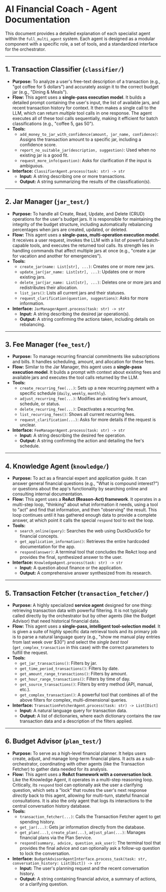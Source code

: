 # AI Financial Coach - Agent Documentation

This document provides a detailed explanation of each specialist agent within the `full_multi_agent` system. Each agent is designed as a modular component with a specific role, a set of tools, and a standardized interface for the orchestrator.

---

## 1. Transaction Classifier (`classifier/`)

-   **Purpose:** To analyze a user's free-text description of a transaction (e.g., "got coffee for 5 dollars") and accurately assign it to the correct budget jar (e.g., "Dining & Meals").
-   **Flow:** This agent uses a **single-pass execution model**. It builds a detailed prompt containing the user's input, the list of available jars, and recent transaction history for context. It then makes a single call to the LLM, which can return *multiple* tool calls in one response. The agent executes all of these tool calls sequentially, making it efficient for batch classifications (e.g., "coffee 5, gas 50").
-   **Tools:**
    -   `add_money_to_jar_with_confidence(amount, jar_name, confidence)`: Assigns the transaction amount to a specific jar, including a confidence score.
    -   `report_no_suitable_jar(description, suggestion)`: Used when no existing jar is a good fit.
    -   `request_more_info(question)`: Asks for clarification if the input is ambiguous.
-   **Interface:** `ClassifierAgent.process(task: str) -> str`
    -   **Input:** A string describing one or more transactions.
    -   **Output:** A string summarizing the results of the classification(s).

---

## 2. Jar Manager (`jar_test/`)

-   **Purpose:** To handle all Create, Read, Update, and Delete (CRUD) operations for the user's budget jars. It is responsible for maintaining the integrity of the budget structure, including automatically rebalancing percentages when jars are created, updated, or deleted.
-   **Flow:** This agent uses a **single-pass, multi-operation execution model**. It receives a user request, invokes the LLM with a list of powerful batch-capable tools, and executes the returned tool calls. Its strength lies in handling commands that affect multiple jars at once (e.g., "create a jar for vacation and another for emergencies").
-   **Tools:**
    -   `create_jar(name: List[str], ...)`: Creates one or more new jars.
    -   `update_jar(jar_name: List[str], ...)`: Updates one or more existing jars.
    -   `delete_jar(jar_name: List[str], ...)`: Deletes one or more jars and redistributes their allocation.
    -   `list_jars()`: Lists all current jars and their statuses.
    -   `request_clarification(question, suggestions)`: Asks for more information.
-   **Interface:** `JarManagerAgent.process(task: str) -> str`
    -   **Input:** A string describing the desired jar operation(s).
    -   **Output:** A string confirming the actions taken, including details on rebalancing.

---

## 3. Fee Manager (`fee_test/`)

-   **Purpose:** To manage recurring financial commitments like subscriptions and bills. It handles scheduling, amount, and allocation for these fees.
-   **Flow:** Similar to the Jar Manager, this agent uses a **single-pass execution model**. It builds a prompt with context about existing fees and available jars and executes the tool calls returned by the LLM.
-   **Tools:**
    -   `create_recurring_fee(...)`: Sets up a new recurring payment with a specific schedule (`daily`, `weekly`, `monthly`).
    -   `adjust_recurring_fee(...)`: Modifies an existing fee's amount, schedule, or status.
    -   `delete_recurring_fee(...)`: Deactivates a recurring fee.
    -   `list_recurring_fees()`: Shows all current recurring fees.
    -   `request_clarification(...)`: Asks for more details if the request is unclear.
-   **Interface:** `FeeManagerAgent.process(task: str) -> str`
    -   **Input:** A string describing the desired fee operation.
    -   **Output:** A string confirming the action and detailing the fee's schedule.

---

## 4. Knowledge Agent (`knowledge/`)

-   **Purpose:** To act as a financial expert and application guide. It can answer general financial questions (e.g., "What is compound interest?") or questions about the app's functionality by searching online and consulting internal documentation.
-   **Flow:** This agent uses a **ReAct (Reason-Act) framework**. It operates in a multi-step loop, "thinking" about what information it needs, using a tool to "act" and find that information, and then "observing" the result. This loop continues until it has gathered enough data to provide a complete answer, at which point it calls the special `respond` tool to exit the loop.
-   **Tools:**
    -   `search_online(query)`: Searches the web using DuckDuckGo for financial concepts.
    -   `get_application_information()`: Retrieves the entire hardcoded documentation for the app.
    -   `respond(answer)`: A terminal tool that concludes the ReAct loop and provides the final, synthesized answer to the user.
-   **Interface:** `KnowledgeAgent.process(task: str) -> str`
    -   **Input:** A question about finance or the application.
    -   **Output:** A comprehensive answer synthesized from its research.

---

## 5. Transaction Fetcher (`transaction_fetcher/`)

-   **Purpose:** A highly specialized **service agent** designed for one thing: retrieving transaction data with powerful filtering. It is not typically called directly by the orchestrator but by other agents (like the Budget Advisor) that need historical financial data.
-   **Flow:** This agent uses a **single-pass, intelligent tool-selection model**. It is given a suite of highly specific data retrieval tools and its primary job is to parse a natural language query (e.g., "show me manual play entries from last week over $30") and select the *single best tool* (`get_complex_transaction` in this case) with the correct parameters to fulfill the request.
-   **Tools:**
    -   `get_jar_transactions()`: Filters by jar.
    -   `get_time_period_transactions()`: Filters by date.
    -   `get_amount_range_transactions()`: Filters by amount.
    -   `get_hour_range_transactions()`: Filters by time of day.
    -   `get_source_transactions()`: Filters by entry method (API, manual, etc.).
    -   `get_complex_transaction()`: A powerful tool that combines all of the above filters for complex, multi-dimensional queries.
-   **Interface:** `TransactionFetcherAgent.process(task: str) -> List[Dict]`
    -   **Input:** A natural language query for transaction data.
    -   **Output:** A list of dictionaries, where each dictionary contains the raw transaction data and a description of the filters applied.

---

## 6. Budget Advisor (`plan_test/`)

-   **Purpose:** To serve as a high-level financial planner. It helps users create, adjust, and manage long-term financial plans. It acts as a sub-orchestrator, coordinating with other agents (like the Transaction Fetcher) to gather data needed for its analysis.
-   **Flow:** This agent uses a **ReAct framework with a conversation lock**. Like the Knowledge Agent, it operates in a multi-step reasoning loop. Critically, its `respond` tool can optionally ask the user a clarifying question, which sets a "lock" that routes the user's next response *directly* back to this agent, allowing for multi-turn, stateful financial consultations. It is also the only agent that logs its interactions to the central conversation history database.
-   **Tools:**
    -   `transaction_fetcher(...)`: Calls the Transaction Fetcher agent to get spending history.
    -   `get_jar(...)`: Gets jar information directly from the database.
    -   `get_plan(...)`, `create_plan(...)`, `adjust_plan(...)`: Manages financial plans via the Plan Service.
    -   `respond(summary, advice, question_ask_user)`: The terminal tool that provides the final advice and can optionally ask a follow-up question to lock the conversation.
-   **Interface:** `BudgetAdvisorAgentInterface.process_task(task: str, conversation_history: List[Dict]) -> str`
    -   **Input:** The user's planning request and the recent conversation history.
    -   **Output:** A string containing financial advice, a summary of actions, or a clarifying question.
